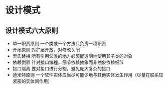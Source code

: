# 设计模式
## 设计模式六大原则
- 单一职责原则  一个类或一个方法只负责一项职责
- 开闭原则  对扩展开放，对修改关闭
- 里氏替换  所有引用父类的地方必须能透明地使用其子类的对象
- 依赖倒置  针对接口编程。细节依赖抽象而非抽象依赖细节
- 接口隔离  要对接口进行分割，避免庞大复杂的接口
- 迪米特原则  一个软件实体应当尽可能少地与其他实体发生作用（尽量在联系较紧密的实体间作用）
